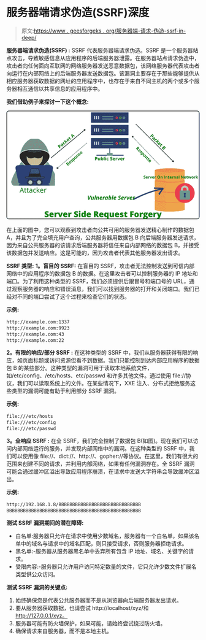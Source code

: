 # 服务器端请求伪造(SSRF)深度

> 原文:[https://www . geesforgeks . org/服务器端-请求-伪造-ssrf-in-deep/](https://www.geeksforgeeks.org/server-side-request-forgery-ssrf-in-depth/)

**服务器端请求伪造(SSRF) :**
SSRF 代表服务器端请求伪造。SSRF 是一个服务器站点攻击，导致敏感信息从应用程序的后端服务器泄露。在服务器站点请求伪造中，攻击者向任何面向互联网的网络服务器发送恶意数据包，该网络服务器代表攻击者向运行在内部网络上的后端服务器发送数据包。该漏洞主要存在于那些能够提供从相应服务器获取数据的网址的应用程序中，也存在于来自不同主机的两个或多个服务器相互通信以共享信息的应用程序中。

**我们借助例子来探讨一下这个概念:**

![](img/32459ade132f7d1905130481f8ecbda3.png)

在上面的图中，您可以观察到攻击者向公共可用的服务器发送精心制作的数据包 A，并且为了完全填充用户查询，公共服务器用数据包 B 向后端服务器发送请求，因为来自公共服务器的该请求后端服务器将信任来自内部网络的数据包 B，并接受该数据包并发送响应。这是可能的，因为攻击者代表其他服务器发出请求。

**SSRF 类型:**
**1。盲目的 SSRF:**
在盲目的 SSRF，攻击者无法控制发送到可信内部网络中的应用程序的数据包 B 的数据。在这里攻击者可以控制服务器的 IP 地址和端口。为了利用这种类型的 SSRF，我们必须提供后跟冒号和端口号的 URL，通过观察服务器的响应和错误消息，我们可以找到服务器的打开和关闭端口。我们已经对不同的端口尝试了这个过程来检查它们的状态。

**示例:**

```
http://example.com:1337
http://example.com:9923
http://example.com:43
http://example.com:22
```

**2。有限的响应/部分 SSRF :**
在这种类型的 SSRF 中，我们从服务器获得有限的响应，如页面标题或访问资源但看不到数据。我们只能控制到达内部应用程序的数据包 B 的某些部分。这种类型的漏洞可用于读取本地系统文件，如/etc/config、/etc/hosts、etc/passwd 和许多其他文件。通过使用 file://协议，我们可以读取系统上的文件。在某些情况下，XXE 注入、分布式拒绝服务这些类型的漏洞可能有助于利用部分 SSRF 漏洞。

**示例:**

```
file:///etc/hosts
file:///etc/config
file:///etc/passwd
```

**3。全响应 SSRF :**
在全 SSRF，我们完全控制了数据包 B(如图)。现在我们可以访问内部网络运行的服务，并发现内部网络中的漏洞。在这种类型的 SSRF 中，我们可以使用像 file://、dict://、http://、gopher://等协议。在这里，我们有很大的范围来创建不同的请求，并利用内部网络，如果有任何漏洞存在。全 SSRF 漏洞可能会通过缓冲区溢出导致应用程序崩溃，在请求中发送大字符串会导致缓冲区溢出。

**示例:**

```
http://192.168.1.8/BBBBBBBBBBBBBBBBBBBBBBBBBBBBBB
BBBBBBBBBBBBBBBBBBBBBBBBBBBBBBBBBBBBBBBBBBBBBBBBB
```

**测试 SSRF 漏洞期间的潜在障碍:**

*   白名单:服务器只允许在请求中使用少数域名，服务器有一个白名单，如果该名单中的域名与请求中的域名匹配，则只接受请求，否则服务器拒绝请求。
*   黑名单:-服务器从服务器黑名单中丢弃所有包含 IP 地址、域名、关键字的请求。
*   受限内容:-服务器只允许用户访问特定数量的文件，它只允许少数文件扩展名类型供公众访问。

**测试 SSRF 漏洞的关键点:**

1.  始终确保您是代表公共服务器而不是从浏览器向后端服务器发出请求。
2.  要从服务器获取数据，也请尝试 http://localhost/xyz/和 http://127.0.0.1/xyz。
3.  服务器可能有防火墙保护，如果可能，请始终尝试绕过防火墙。
4.  确保请求来自服务器，而不是本地主机。